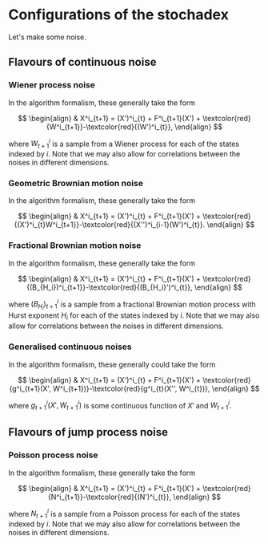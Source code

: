 # Configurations of the stochadex

Let's make some noise.
## Flavours of continuous noise

### Wiener process noise

In the algorithm formalism, these generally take the form

$$
\begin{align}
& X^i_{t+1} = (X')^i_{t} + F^i_{t+1}(X') + \textcolor{red}{W^i_{t+1}}-\textcolor{red}{(W')^i_{t}},
\end{align}
$$

where $W^i_{t+1}$ is a sample from a Wiener process for each of the states indexed by $i$. Note that we may also allow for correlations between the noises in different dimensions.

### Geometric Brownian motion noise

In the algorithm formalism, these generally take the form

$$
\begin{align}
& X^i_{t+1} = (X')^i_{t} + F^i_{t+1}(X') + \textcolor{red}{(X')^i_{t}W^i_{t+1}}-\textcolor{red}{(X'')^i_{i-1}(W')^i_{t}}.
\end{align}
$$


### Fractional Brownian motion noise

In the algorithm formalism, these generally take the form

$$
\begin{align}
& X^i_{t+1} = (X')^i_{t} + F^i_{t+1}(X') + \textcolor{red}{(B_{H_i})^i_{t+1}}-\textcolor{red}{(B_{H_i}')^i_{t}},
\end{align}
$$

where $(B_{H_i})^i_{t+1}$ is a sample from a fractional Brownian motion process with Hurst exponent $H_i$ for each of the states indexed by $i$. Note that we may also allow for correlations between the noises in different dimensions.

### Generalised continuous noises

In the algorithm formalism, these generally could take the form

$$
\begin{align}
& X^i_{t+1} = (X')^i_{t} + F^i_{t+1}(X') + \textcolor{red}{g^i_{t+1}(X', W^i_{t+1})}-\textcolor{red}{g^i_{t}(X'', W^i_{t})},
\end{align}
$$

where $g^i_{t+1}(X', W^i_{t+1})$ is some continuous function of $X'$ and $W^i_{t+1}$.

## Flavours of jump process noise

### Poisson process noise

In the algorithm formalism, these generally take the form

$$
\begin{align}
& X^i_{t+1} = (X')^i_{t} + F^i_{t+1}(X') + \textcolor{red}{N^i_{t+1}}-\textcolor{red}{(N')^i_{t}},
\end{align}
$$

where $N^i_{t+1}$ is a sample from a Poisson process for each of the states indexed by $i$. Note that we may also allow for correlations between the noises in different dimensions.